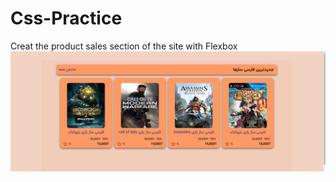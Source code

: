 # Css-Practice
Creat the product sales section of the site with Flexbox
![](https://github.com/MHRZz17/Css-Practice/blob/main/Screenshot%202024-04-23%20062200.png)

